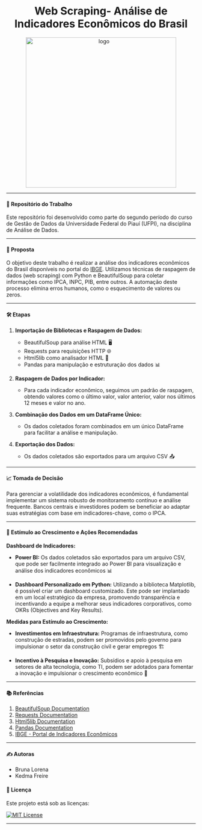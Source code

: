 <h1 align="center">Web Scraping- Análise de Indicadores Econômicos do Brasil 
</h1>

<p align="center">
  <img alt="logo" title="" src="https://hasdata.com/assets/cache_image/assets/components/images/blog/web-scraping_2560x1067_819.webp" width="400px"/>
</p>

---

#### 📘 Repositório do Trabalho

Este repositório foi desenvolvido como parte do segundo período do curso de Gestão de Dados da Universidade Federal do Piauí (UFPI), na disciplina de Análise de Dados.

---

#### 🎯 Proposta

O objetivo deste trabalho é realizar a análise dos indicadores econômicos do Brasil disponíveis no portal do [IBGE](https://www.ibge.gov.br/indicadores.html). Utilizamos técnicas de raspagem de dados (web scraping) com Python e BeautifulSoup para coletar informações como IPCA, INPC, PIB, entre outros. A automação deste processo elimina erros humanos, como o esquecimento de valores ou zeros.

---

#### 🛠️ Etapas

1. **Importação de Bibliotecas e Raspagem de Dados:**
   - BeautifulSoup para análise HTML 🖥️
   - Requests para requisições HTTP 🌐
   - Html5lib como analisador HTML 📄
   - Pandas para manipulação e estruturação dos dados 📊

2. **Raspagem de Dados por Indicador:**
   - Para cada indicador econômico, seguimos um padrão de raspagem, obtendo valores como o último valor, valor anterior, valor nos últimos 12 meses e valor no ano.

3. **Combinação dos Dados em um DataFrame Único:**
   - Os dados coletados foram combinados em um único DataFrame para facilitar a análise e manipulação.

4. **Exportação dos Dados:**
   - Os dados coletados são exportados para um arquivo CSV 📤

---

#### 📈 Tomada de Decisão

Para gerenciar a volatilidade dos indicadores econômicos, é fundamental implementar um sistema robusto de monitoramento contínuo e análise frequente. Bancos centrais e investidores podem se beneficiar ao adaptar suas estratégias com base em indicadores-chave, como o IPCA.

---

#### 🚀 Estímulo ao Crescimento e Ações Recomendadas

**Dashboard de Indicadores:**

- **Power BI:** Os dados coletados são exportados para um arquivo CSV, que pode ser facilmente integrado ao Power BI para visualização e análise dos indicadores econômicos 📊

- **Dashboard Personalizado em Python:** Utilizando a biblioteca Matplotlib, é possível criar um dashboard customizado. Este pode ser implantado em um local estratégico da empresa, promovendo transparência e incentivando a equipe a melhorar seus indicadores corporativos, como OKRs (Objectives and Key Results).

**Medidas para Estímulo ao Crescimento:**

- **Investimentos em Infraestrutura:** Programas de infraestrutura, como construção de estradas, podem ser promovidos pelo governo para impulsionar o setor da construção civil e gerar empregos 🏗️

- **Incentivo à Pesquisa e Inovação:** Subsídios e apoio à pesquisa em setores de alta tecnologia, como TI, podem ser adotados para fomentar a inovação e impulsionar o crescimento econômico 🚀

---

#### 📚 Referências

1. [BeautifulSoup Documentation](https://www.crummy.com/software/BeautifulSoup/bs4/doc/)
2. [Requests Documentation](https://docs.python-requests.org/en/latest/)
3. [Html5lib Documentation](https://html5lib.readthedocs.io/en/latest/)
4. [Pandas Documentation](https://pandas.pydata.org/docs/)
5. [IBGE - Portal de Indicadores Econômicos](https://www.ibge.gov.br/indicadores.html)

---
#### ✍️ Autoras

- Bruna Lorena
- Kedma Freire
  
#### 📜 Licença

Este projeto está sob as licenças:

[![MIT License](https://img.shields.io/badge/License-MIT-green.svg)](https://choosealicense.com/licenses/mit/)

---


